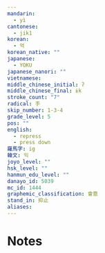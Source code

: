 ```yaml
---
mandarin:
  - yì
cantonese:
  - jik1
korean:
  - 억
korean_native: ""
japanese:
  - YOKU
japanese_nanori: ""
vietnamese:
middle_chinese_initial: ʔ
middle_chinese_final: ɨk
stroke_count: "7"
radical: 手
skip_number: 1-3-4
grade_level: 5
pos: ""
english:
  - repress
  - press down
羅馬字: ig
韓文: 익
joyo_level: ""
hsk_level: ""
hanmun_edu_level: ""
danayo_id: 5039
mc_id: 1444
graphemic_classification: 會意
stand_in: 抑止
aliases:
---
```


# Notes
